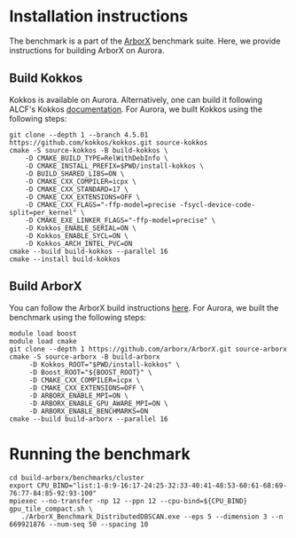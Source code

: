 # Installation instructions

The benchmark is a part of the
[ArborX](https://github.com/arborx/ArborX/) benchmark suite. Here, we provide instructions for building ArborX on Aurora.

## Build Kokkos

Kokkos is available on Aurora. Alternatively, one can build it following ALCF's Kokkos [documentation](https://docs.alcf.anl.gov/aurora/programming-models/kokkos-aurora/#building-a-kokkos-application-using-cmake).
For Aurora, we built Kokkos using the following steps:
```shell
git clone --depth 1 --branch 4.5.01 https://github.com/kokkos/kokkos.git source-kokkos
cmake -S source-kokkos -B build-kokkos \
    -D CMAKE_BUILD_TYPE=RelWithDebInfo \
    -D CMAKE_INSTALL_PREFIX=$PWD/install-kokkos \
    -D BUILD_SHARED_LIBS=ON \
    -D CMAKE_CXX_COMPILER=icpx \
    -D CMAKE_CXX_STANDARD=17 \
    -D CMAKE_CXX_EXTENSIONS=OFF \
    -D CMAKE_CXX_FLAGS="-ffp-model=precise -fsycl-device-code-split=per_kernel" \
    -D CMAKE_EXE_LINKER_FLAGS="-ffp-model=precise" \
    -D Kokkos_ENABLE_SERIAL=ON \
    -D Kokkos_ENABLE_SYCL=ON \
    -D Kokkos_ARCH_INTEL_PVC=ON
cmake --build build-kokkos --parallel 16
cmake --install build-kokkos
```

## Build ArborX
You can follow the ArborX build instructions
[here](https://github.com/arborx/ArborX/wiki/Build). For Aurora, we built the benchmark using the following steps:
```shell
module load boost
module load cmake
git clone --depth 1 https://github.com/arborx/ArborX.git source-arborx
cmake -S source-arborx -B build-arborx
     -D Kokkos_ROOT="$PWD/install-kokkos" \
     -D Boost_ROOT="${BOOST_ROOT}" \
     -D CMAKE_CXX_COMPILER=icpx \
     -D CMAKE_CXX_EXTENSIONS=OFF \
     -D ARBORX_ENABLE_MPI=ON \
     -D ARBORX_ENABLE_GPU_AWARE_MPI=ON \
     -D ARBORX_ENABLE_BENCHMARKS=ON
cmake --build build-arborx --parallel 16
```

# Running the benchmark

```shell
cd build-arborx/benchmarks/cluster
export CPU_BIND="list:1-8:9-16:17-24:25-32:33-40:41-48:53-60:61-68:69-76:77-84:85-92:93-100"
mpiexec --no-transfer -np 12 --ppn 12 --cpu-bind=${CPU_BIND} gpu_tile_compact.sh \
   ./ArborX_Benchmark_DistributedDBSCAN.exe --eps 5 --dimension 3 --n 669921876 --num-seq 50 --spacing 10
```
